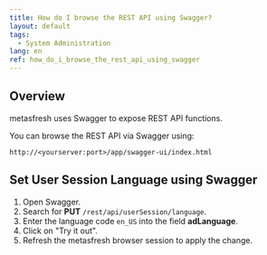 ```yaml
---
title: How do I browse the REST API using Swagger?
layout: default
tags:
  - System Administration
lang: en
ref: how_do_i_browse_the_rest_api_using_swagger
---
```


## Overview

metasfresh uses Swagger to expose REST API functions.

You can browse the REST API via Swagger using:

`http://<yourserver:port>/app/swagger-ui/index.html`

## Set User Session Language using Swagger

1. Open Swagger.
1. Search for **PUT** `/rest/api/userSession/language`.
1. Enter the language code `en_US` into the field **adLanguage**.
1. Click on "Try it out".
1. Refresh the metasfresh browser session to apply the change.
